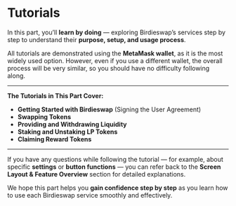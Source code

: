 # Tutorials

In this part, you’ll **learn by doing** — exploring Birdieswap’s services step by step to understand their **purpose, setup, and usage process**.

All tutorials are demonstrated using the **MetaMask wallet**, as it is the most widely used option. However, even if you use a different wallet, the overall process will be very similar, so you should have no difficulty following along.

***

**The Tutorials in This Part Cover:**

* **Getting Started with Birdieswap** (Signing the User Agreement)
* **Swapping Tokens**
* **Providing and Withdrawing Liquidity**
* **Staking and Unstaking LP Tokens**
* **Claiming Reward Tokens**

***

If you have any questions while following the tutorial — for example, about specific **settings** or **button functions** — you can refer back to the **Screen Layout & Feature Overview** section for detailed explanations.

We hope this part helps you **gain confidence step by step** as you learn how to use each Birdieswap service smoothly and effectively.

